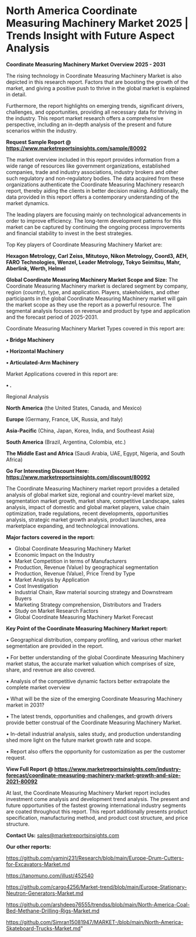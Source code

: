 # North America Coordinate Measuring Machinery Market 2025 | Trends Insight with Future Aspect Analysis

<Strong> Coordinate Measuring Machinery Market Overview 2025 - 2031</strong>

The rising technology in Coordinate Measuring Machinery Market is also depicted in this research report. Factors that are boosting the growth of the market, and giving a positive push to thrive in the global market is explained in detail.

Furthermore, the report highlights on emerging trends, significant drivers, challenges, and opportunities, providing all necessary data for thriving in the industry. This report market research offers a comprehensive perspective, including an in-depth analysis of the present and future scenarios within the industry.

<strong>Request Sample Report @ <a href=https://www.marketreportsinsights.com/sample/80092>https://www.marketreportsinsights.com/sample/80092</a></strong>

The market overview included in this report provides information from a wide range of resources like government organizations, established companies, trade and industry associations, industry brokers and other such regulatory and non-regulatory bodies. The data acquired from these organizations authenticate the Coordinate Measuring Machinery research report, thereby aiding the clients in better decision making. Additionally, the data provided in this report offers a contemporary understanding of the market dynamics.

The leading players are focusing mainly on technological advancements in order to improve efficiency. The long-term development patterns for this market can be captured by continuing the ongoing process improvements and financial stability to invest in the best strategies.

Top Key players of Coordinate Measuring Machinery Market are:

<strong>Hexagon Metrology, Carl Zeiss, Mitutoyo, Nikon Metrology, Coord3, AEH, FARO Technologies, Wenzel, Leader Metrology, Tokyo Seimitsu, Mahr, Aberlink, Werth, Helmel</strong>

<strong><b>Global Coordinate Measuring Machinery Market Scope and Size:</b></strong>
The Coordinate Measuring Machinery market is declared segment by company, region (country), type, and application. Players, stakeholders, and other participants in the global Coordinate Measuring Machinery market will gain the market scope as they use the report as a powerful resource. The segmental analysis focuses on revenue and product by type and application and the forecast period of 2025-2031.

Coordinate Measuring Machinery Market Types covered in this report are:

<strong>• Bridge Machinery

• Horizontal Machinery

• Articulated-Arm Machinery</strong>

Market Applications covered in this report are:

<strong>• .</strong> 

Regional Analysis

<strong>North America</strong> (the United States, Canada, and Mexico)

<strong>Europe</strong> (Germany, France, UK, Russia, and Italy)

<strong>Asia-Pacific</strong> (China, Japan, Korea, India, and Southeast Asia)

<strong>South America</strong> (Brazil, Argentina, Colombia, etc.)

<strong>The Middle East and Africa</strong> (Saudi Arabia, UAE, Egypt, Nigeria, and South Africa)

<strong>Go For Interesting Discount Here: <a href=https://www.marketreportsinsights.com/discount/80092>https://www.marketreportsinsights.com/discount/80092</a></strong>

The Coordinate Measuring Machinery market report provides a detailed analysis of global market size, regional and country-level market size, segmentation market growth, market share, competitive Landscape, sales analysis, impact of domestic and global market players, value chain optimization, trade regulations, recent developments, opportunities analysis, strategic market growth analysis, product launches, area marketplace expanding, and technological innovations.

<strong><b>Major factors covered in the report:</b></strong>
<ul>
  <li>Global Coordinate Measuring Machinery Market </li>
  <li>Economic Impact on the Industry</li>
  <li>Market Competition in terms of Manufacturers</li>
  <li>Production, Revenue (Value) by geographical segmentation</li>
  <li>Production, Revenue (Value), Price Trend by Type</li>
  <li>Market Analysis by Application</li>
  <li>Cost Investigation</li>
  <li>Industrial Chain, Raw material sourcing strategy and Downstream Buyers</li>
  <li>Marketing Strategy comprehension, Distributors and Traders</li>
  <li>Study on Market Research Factors</li>
  <li>Global Coordinate Measuring Machinery Market Forecast</li>
</ul>

<strong><b>Key Point of the Coordinate Measuring Machinery Market report:</b></strong>

• Geographical distribution, company profiling, and various other market segmentation are provided in the report.

• For better understanding of the global Coordinate Measuring Machinery market status, the accurate market valuation which comprises of size, share, and revenue are also covered.

• Analysis of the competitive dynamic factors better extrapolate the complete market overview

• What will be the size of the emerging Coordinate Measuring Machinery market in 2031?

• The latest trends, opportunities and challenges, and growth drivers provide better construal of the Coordinate Measuring Machinery Market.

• In-detail industrial analysis, sales study, and production understanding shed more light on the future market growth rate and scope.

• Report also offers the opportunity for customization as per the customer request.

<strong><b>View Full Report @ <a href=https://www.marketreportsinsights.com/industry-forecast/coordinate-measuring-machinery-market-growth-and-size-2021-80092>https://www.marketreportsinsights.com/industry-forecast/coordinate-measuring-machinery-market-growth-and-size-2021-80092</a></b></strong>


At last, the Coordinate Measuring Machinery Market report includes investment come analysis and development trend analysis. The present and future opportunities of the fastest growing international industry segments are coated throughout this report. This report additionally presents product specification, manufacturing method, and product cost structure, and price structure.

<strong>Contact Us:</strong>
sales@marketreportsinsights.com

<strong>Our other reports:</strong>

<a href=https://github.com/yamini231/Research/blob/main/Europe-Drum-Cutters-for-Excavators-Market.md>https://github.com/yamini231/Research/blob/main/Europe-Drum-Cutters-for-Excavators-Market.md</a>

<a href=https://tanomuno.com/illust/452540>https://tanomuno.com/illust/452540</a>

<a href=https://github.com/cargo4256/Market-trend/blob/main/Europe-Stationary-Neutron-Generators-Market.md>https://github.com/cargo4256/Market-trend/blob/main/Europe-Stationary-Neutron-Generators-Market.md</a>

<a href=https://github.com/arshdeep76555/trendss/blob/main/North-America-Coal-Bed-Methane-Drilling-Rigs-Market.md>https://github.com/arshdeep76555/trendss/blob/main/North-America-Coal-Bed-Methane-Drilling-Rigs-Market.md</a>

<a href=https://github.com/Simran15081947/MARKET-/blob/main/North-America-Skateboard-Trucks-Market.md>https://github.com/Simran15081947/MARKET-/blob/main/North-America-Skateboard-Trucks-Market.md</a>"
